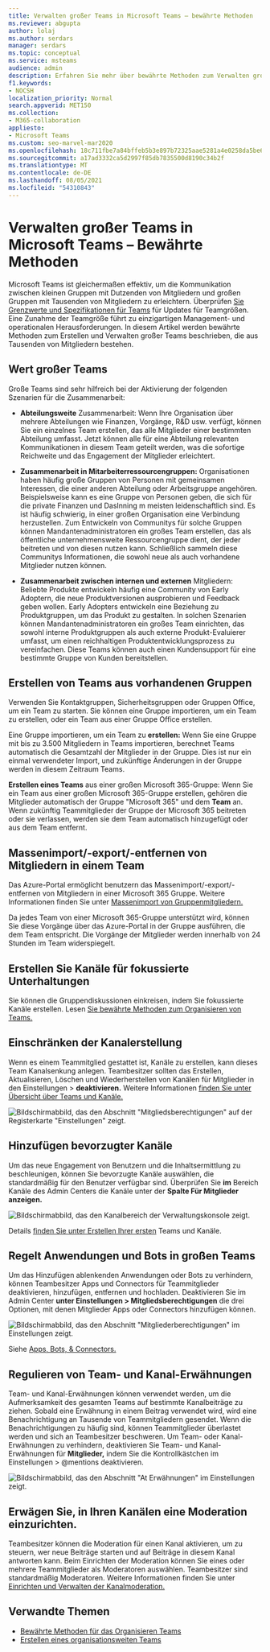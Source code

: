 ```yaml
---
title: Verwalten großer Teams in Microsoft Teams – bewährte Methoden
ms.reviewer: abgupta
author: lolaj
ms.author: serdars
manager: serdars
ms.topic: conceptual
ms.service: msteams
audience: admin
description: Erfahren Sie mehr über bewährte Methoden zum Verwalten großer Teams in Microsoft Teams, um die Anforderungen Ihrer Organisation zu erfüllen.
f1.keywords:
- NOCSH
localization_priority: Normal
search.appverid: MET150
ms.collection:
- M365-collaboration
appliesto:
- Microsoft Teams
ms.custom: seo-marvel-mar2020
ms.openlocfilehash: 18c711fbe7a84bffeb5b3e897b72325aae5281a4e0258da5be6f3df6f96ca43c
ms.sourcegitcommit: a17ad3332ca5d2997f85db7835500d8190c34b2f
ms.translationtype: MT
ms.contentlocale: de-DE
ms.lasthandoff: 08/05/2021
ms.locfileid: "54310843"
---
```

# <a name="manage-large-teams-in-microsoft-teams---best-practices"></a>Verwalten großer Teams in Microsoft Teams – Bewährte Methoden

Microsoft Teams ist gleichermaßen effektiv, um die Kommunikation zwischen kleinen Gruppen mit Dutzenden von Mitgliedern und großen Gruppen mit Tausenden von Mitgliedern zu erleichtern. Überprüfen [Sie Grenzwerte und Spezifikationen für Teams](limits-specifications-teams.md) für Updates für Teamgrößen. Eine Zunahme der Teamgröße führt zu einzigartigen Management- und operationalen Herausforderungen. In diesem Artikel werden bewährte Methoden zum Erstellen und Verwalten großer Teams beschrieben, die aus Tausenden von Mitgliedern bestehen.

## <a name="value-of-large-teams"></a>Wert großer Teams

Große Teams sind sehr hilfreich bei der Aktivierung der folgenden Szenarien für die Zusammenarbeit:

- **Abteilungsweite** Zusammenarbeit: Wenn Ihre Organisation über mehrere Abteilungen wie Finanzen, Vorgänge, R&D usw. verfügt, können Sie ein einzelnes Team erstellen, das alle Mitglieder einer bestimmten Abteilung umfasst. Jetzt können alle für eine Abteilung relevanten Kommunikationen in diesem Team geteilt werden, was die sofortige Reichweite und das Engagement der Mitglieder erleichtert.

- **Zusammenarbeit in Mitarbeiterressourcengruppen:** Organisationen haben häufig große Gruppen von Personen mit gemeinsamen Interessen, die einer anderen Abteilung oder Arbeitsgruppe angehören. Beispielsweise kann es eine Gruppe von Personen geben, die sich für die private Finanzen und DasInning m meisten leidenschaftlich sind. Es ist häufig schwierig, in einer großen Organisation eine Verbindung herzustellen. Zum Entwickeln von Communitys für solche Gruppen können Mandantenadministratoren ein großes Team erstellen, das als öffentliche unternehmensweite Ressourcengruppe dient, der jeder beitreten und von diesen nutzen kann. Schließlich sammeln diese Communitys Informationen, die sowohl neue als auch vorhandene Mitglieder nutzen können.

- **Zusammenarbeit zwischen internen und externen** Mitgliedern: Beliebte Produkte entwickeln häufig eine Community von Early Adoptern, die neue Produktversionen ausprobieren und Feedback geben wollen. Early Adopters entwickeln eine Beziehung zu Produktgruppen, um das Produkt zu gestalten. In solchen Szenarien können Mandantenadministratoren ein großes Team einrichten, das sowohl interne Produktgruppen als auch externe Produkt-Evaluierer umfasst, um einen reichhaltigen Produktentwicklungsprozess zu vereinfachen. Diese Teams können auch einen Kundensupport für eine bestimmte Gruppe von Kunden bereitstellen.

## <a name="create-teams-from-existing-groups"></a>Erstellen von Teams aus vorhandenen Gruppen

Verwenden Sie Kontaktgruppen, Sicherheitsgruppen oder Gruppen Office, um ein Team zu starten. Sie können eine Gruppe importieren, um ein Team zu erstellen, oder ein Team aus einer Gruppe Office erstellen.

Eine Gruppe importieren, um ein Team zu **erstellen:** Wenn Sie eine Gruppe mit bis zu 3.500 Mitgliedern in Teams importieren, berechnet Teams automatisch die Gesamtzahl der Mitglieder in der Gruppe. Dies ist nur ein einmal verwendeter Import, und zukünftige Änderungen in der Gruppe werden in diesem Zeitraum Teams.

**Erstellen eines Teams** aus einer großen Microsoft 365-Gruppe: Wenn Sie ein Team aus einer großen Microsoft 365-Gruppe erstellen, gehören die Mitglieder automatisch der Gruppe "Microsoft 365" und dem **Team** an. Wenn zukünftig Teammitglieder der Gruppe der Microsoft 365 beitreten oder sie verlassen, werden sie dem Team automatisch hinzugefügt oder aus dem Team entfernt.

## <a name="bulk-importexportremove-members-in-a-team"></a>Massenimport/-export/-entfernen von Mitgliedern in einem Team

Das Azure-Portal ermöglicht benutzern das Massenimport/-export/-entfernen von Mitgliedern in einer Microsoft 365 Gruppe. Weitere Informationen finden Sie unter [Massenimport von Gruppenmitgliedern.](/azure/active-directory/enterprise-users/groups-bulk-import-members#to-bulk-import-group-members)

Da jedes Team von einer Microsoft 365-Gruppe unterstützt wird, können Sie diese Vorgänge über das Azure-Portal in der Gruppe ausführen, die dem Team entspricht. Die Vorgänge der Mitglieder werden innerhalb von 24 Stunden im Team widerspiegelt.

## <a name="create-channels-to-focus-discussions"></a>Erstellen Sie Kanäle für fokussierte Unterhaltungen

Sie können die Gruppendiskussionen einkreisen, indem Sie fokussierte Kanäle erstellen. Lesen [Sie bewährte Methoden zum Organisieren von Teams.](best-practices-organizing.md)

## <a name="restrict-channel-creation"></a>Einschränken der Kanalerstellung

Wenn es einem Teammitglied gestattet ist, Kanäle zu erstellen, kann dieses Team Kanalsenkung anlegen. Teambesitzer sollten das Erstellen, Aktualisieren, Löschen und Wiederherstellen von Kanälen für Mitglieder in den Einstellungen > **deaktivieren.** Weitere Informationen [finden Sie unter Übersicht über Teams und Kanäle.](teams-channels-overview.md)

![Bildschirmabbild, das den Abschnitt "Mitgliedsberechtigungen" auf der Registerkarte "Einstellungen" zeigt.](media/no-channel-creation.png "Screen image that member permissions section of the admin console Einstellungen tab. Die Optionen zum Erstellen oder Löschen von Kanälen durch Mitglieder sind deaktiviert.")

## <a name="add-favorite-channels"></a>Hinzufügen bevorzugter Kanäle

Um das neue Engagement von Benutzern und die Inhaltsermittlung zu beschleunigen, können Sie bevorzugte Kanäle auswählen, die standardmäßig für den Benutzer verfügbar sind. Überprüfen Sie **im** Bereich Kanäle des Admin Centers die Kanäle unter der **Spalte Für Mitglieder anzeigen.**

![Bildschirmabbild, das den Kanalbereich der Verwaltungskonsole zeigt.](media/favorite-channels.png "Bildschirmabbild, das den Kanalbereich der Verwaltungskonsole zeigt. Einige Kanäle sind auf Für Mitglieder anzeigen aktiviert.")

 Details [finden Sie unter Erstellen Ihrer ersten](get-started-with-teams-create-your-first-teams-and-channels.md) Teams und Kanäle.

## <a name="regulate-applications-and-bots-in-large-teams"></a>Regelt Anwendungen und Bots in großen Teams

Um das Hinzufügen ablenkenden Anwendungen oder Bots zu verhindern, können Teambesitzer Apps und Connectors für Teammitglieder deaktivieren, hinzufügen, entfernen und hochladen. Deaktivieren Sie im Admin Center **unter Einstellungen > Mitgliedsberechtigungen** die drei Optionen, mit denen Mitglieder Apps oder Connectors hinzufügen können.

![Bildschirmabbild, das den Abschnitt "Mitgliederberechtigungen" im Einstellungen zeigt.](media/disable-bots-connectors.png "Bildschirmabbild, das den Berechtigungsbereich &quot;Mitglied&quot; des Einstellungen zeigt. Die Optionen für ermöglichen Mitgliedern, Apps oder Connectors hinzuzufügen, sind deaktiviert.")

Siehe [Apps, Bots, & Connectors.](deploy-apps-microsoft-teams-landing-page.md)

## <a name="regulate-team-and-channel-mentions"></a>Regulieren von Team- und Kanal-Erwähnungen

Team- und Kanal-Erwähnungen können verwendet werden, um die Aufmerksamkeit des gesamten Teams auf bestimmte Kanalbeiträge zu ziehen. Sobald eine Erwähnung in einem Beitrag verwendet wird, wird eine Benachrichtigung an Tausende von Teammitgliedern gesendet. Wenn die Benachrichtigungen zu häufig sind, können Teammitglieder überlastet werden und sich an Teambesitzer beschweren. Um Team- oder Kanal-Erwähnungen zu verhindern, deaktivieren Sie Team- und Kanal-Erwähnungen für **Mitglieder,** indem Sie die Kontrollkästchen im Einstellungen > @mentions deaktivieren.

![Bildschirmabbild, das den Abschnitt "At Erwähnungen" im Einstellungen zeigt.](media/no-at-mentions.png "Bildschirmabbild, das den Abschnitt &quot;At Erwähnungen&quot; im Einstellungen zeigt. Die Optionen zum Anzeigen und Zugreifen auf At-Erwähnungen sind deaktiviert.")

## <a name="consider-setting-up-moderation-in-your-channels"></a>Erwägen Sie, in Ihren Kanälen eine Moderation einzurichten.

Teambesitzer können die Moderation für einen Kanal aktivieren, um zu steuern, wer neue Beiträge starten und auf Beiträge in diesem Kanal antworten kann. Beim Einrichten der Moderation können Sie eines oder mehrere Teammitglieder als Moderatoren auswählen. Teambesitzer sind standardmäßig Moderatoren. Weitere Informationen finden Sie unter [Einrichten und Verwalten der Kanalmoderation.](manage-channel-moderation-in-teams.md)

## <a name="related-topics"></a>Verwandte Themen

- [Bewährte Methoden für das Organisieren Teams](best-practices-organizing.md)
- [Erstellen eines organisationsweiten Teams](create-an-org-wide-team.md)